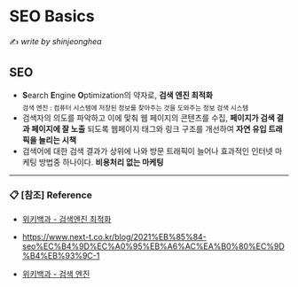 # SEO Basics

:writing_hand: *write by shinjeonghea*

## SEO

- **S**earch **E**ngine **O**ptimization의 약자로, **검색 엔진 최적화**<br><sub>검색 엔진 : 컴퓨터 시스템에 저장된 정보를 찾아주는 것을 도와주는 정보 검색 시스템</sub>
- 검색자의 의도를 파악하고 이에 맟춰 웹 페이지의 콘텐츠를 수집, **페이지가 검색 결과 페이지에 잘 노출** 되도록 웹페이지 태그와 링크 구조를 개선하여 **자연 유입 트래픽을 늘리는 시책**
- 검색어에 대한 검색 결과가 상위에 나와 방문 트래픽이 늘어나 효과적인 인터넷 마케팅 방법중 하나이다. **비용처리 없는 마케팅**

-----------

### :clipboard: [참조] Reference

- [위키백과 - 검색엔진 최적화](https://ko.wikipedia.org/wiki/%EA%B2%80%EC%83%89_%EC%97%94%EC%A7%84_%EC%B5%9C%EC%A0%81%ED%99%94)

- https://www.next-t.co.kr/blog/2021%EB%85%84-seo%EC%B4%9D%EC%A0%95%EB%A6%AC%EA%B0%80%EC%9D%B4%EB%93%9C-1

- [위키백과 - 검색 엔진](https://ko.wikipedia.org/wiki/%EA%B2%80%EC%83%89_%EC%97%94%EC%A7%84)
